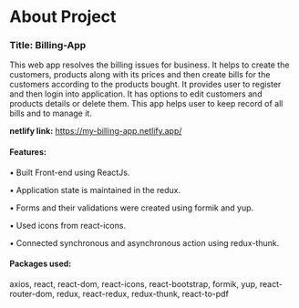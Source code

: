 # About Project
### Title: Billing-App

This web app resolves the billing issues for business. It helps to create the customers, products along with its prices and then create bills for the customers according to the products bought. It provides user to register and then login into application. It has options to edit customers and products details or delete them. This app helps user to keep record of all bills and to manage it.
 
**netlify link:** https://my-billing-app.netlify.app/ 

#### Features:

•	Built Front-end using ReactJs.

•	Application state is maintained in the redux.

•	Forms and their validations were created using formik and yup.

•	Used icons from react-icons.

•	Connected synchronous and asynchronous action using redux-thunk.

#### Packages used:
axios, react, react-dom,  react-icons, react-bootstrap, formik, yup, react-router-dom, redux, react-redux, redux-thunk, react-to-pdf
